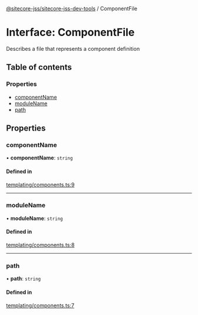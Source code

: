 [@sitecore-jss/sitecore-jss-dev-tools](../README.md) / ComponentFile

# Interface: ComponentFile

Describes a file that represents a component definition

## Table of contents

### Properties

- [componentName](ComponentFile.md#componentname)
- [moduleName](ComponentFile.md#modulename)
- [path](ComponentFile.md#path)

## Properties

### componentName

• **componentName**: `string`

#### Defined in

[templating/components.ts:9](https://github.com/Sitecore/jss/blob/fb0b19c84/packages/sitecore-jss-dev-tools/src/templating/components.ts#L9)

___

### moduleName

• **moduleName**: `string`

#### Defined in

[templating/components.ts:8](https://github.com/Sitecore/jss/blob/fb0b19c84/packages/sitecore-jss-dev-tools/src/templating/components.ts#L8)

___

### path

• **path**: `string`

#### Defined in

[templating/components.ts:7](https://github.com/Sitecore/jss/blob/fb0b19c84/packages/sitecore-jss-dev-tools/src/templating/components.ts#L7)
